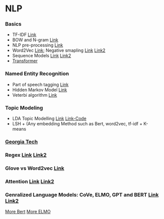 # NLP 

### Basics
- TF-IDF [Link](http://www.tfidf.com)
- BOW and N-gram [Link](https://machinelearningmastery.com/gentle-introduction-bag-words-model/) 
- NLP pre-processing [Link](https://towardsdatascience.com/nlp-text-preprocessing-a-practical-guide-and-template-d80874676e79)
- Word2Vec [Link](http://mccormickml.com/2016/04/19/word2vec-tutorial-the-skip-gram-model/); Negative smapling [Link](http://mccormickml.com/2017/01/11/word2vec-tutorial-part-2-negative-sampling/) [Link2](https://www.coursera.org/learn/nlp-sequence-models/lecture/Iwx0e/negative-sampling)
- Sequence Models [Link](https://docs.google.com/document/d/1F3ldWUp7zy0xmVbWS9RLSeCf_SNuppzq4Bd_9AjkI8o/edit?usp=sharing) [Link2](https://distill.pub/2019/memorization-in-rnns/)
- [Transformer](http://mlexplained.com/2017/12/29/attention-is-all-you-need-explained/)


### Named Entity Recognition
- Part of speech tagging [Link](https://www.youtube.com/watch?v=fv6Z3ZrAWuU)
- Hidden Markov Model [Link](https://www.youtube.com/watch?v=fX5bYmnHqqE)
- Veterbi algorithm [Link](https://www.youtube.com/watch?v=IqXdjdOgXPM)

### Topic Modeling
- LDA Topic Modelling [Link](https://www.youtube.com/watch?v=3mHy4OSyRf0) [Link-Code](https://towardsdatascience.com/topic-modeling-and-latent-dirichlet-allocation-in-python-9bf156893c24) 
- LSH +  (Any embedding Method such as Bert, word2vec, tf-idf + K-means



### [Georgia Tech](https://github.com/jacobeisenstein/gt-nlp-class/tree/master/notes)

### Regex [Link](https://regexone.com/references/python) [Link2](https://www.tutorialspoint.com/python/python_reg_expressions.htm)

### Glove vs Word2vec [Link](https://www.quora.com/How-is-GloVe-different-from-word2vec)

### Attention [Link](https://lilianweng.github.io/lil-log/2018/06/24/attention-attention.html) [Link2](https://distill.pub/2016/augmented-rnns/)

### Genralized Language Models: CoVe, ELMO, GPT and BERT [Link](https://lilianweng.github.io/lil-log/2019/01/31/generalized-language-models.html) [Link2](http://jalammar.github.io/illustrated-bert/) 

[More Bert](http://mlexplained.com/2019/01/07/paper-dissected-bert-pre-training-of-deep-bidirectional-transformers-for-language-understanding-explained/)
[More ELMO](http://mlexplained.com/2018/06/15/paper-dissected-deep-contextualized-word-representations-explained/)


